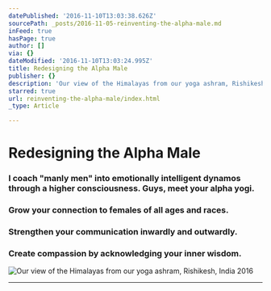 ```yaml
---
datePublished: '2016-11-10T13:03:38.626Z'
sourcePath: _posts/2016-11-05-reinventing-the-alpha-male.md
inFeed: true
hasPage: true
author: []
via: {}
dateModified: '2016-11-10T13:03:24.995Z'
title: Redesigning the Alpha Male
publisher: {}
description: 'Our view of the Himalayas from our yoga ashram, Rishikesh, India 2016'
starred: true
url: reinventing-the-alpha-male/index.html
_type: Article

---
```

# Redesigning the Alpha Male

### I coach "manly men" into emotionally intelligent dynamos through a higher consciousness. Guys, meet your alpha yogi.

### Grow your connection to females of all ages and races.

### Strengthen your communication inwardly and outwardly.

### Create compassion by acknowledging your inner wisdom.
![Our view of the Himalayas from our yoga ashram, Rishikesh, India 2016](https://the-grid-user-content.s3-us-west-2.amazonaws.com/d95784b9-865b-432c-b745-1229e68a073b.jpg)

---